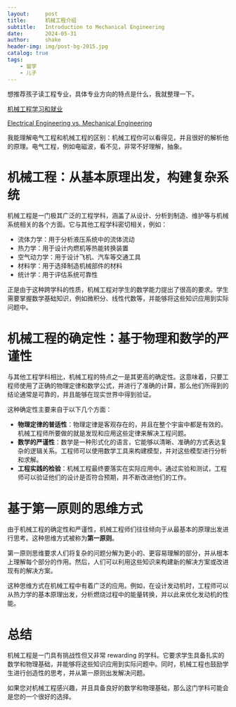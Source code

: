 ```yaml
---
layout:     post
title:      机械工程介绍
subtitle:   Introduction to Mechanical Engineering
date:       2024-05-31
author:     shake
header-img: img/post-bg-2015.jpg
catalog: true
tags:
    - 留学
    - 儿子
---
```


想推荐孩子读工程专业，具体专业方向的特点是什么，我就整理一下。

[机械工程学习和就业](https://www.youtube.com/watch?v=9SgM3ljaO4A)

[Electrical Engineering vs. Mechanical Engineering](https://www.youtube.com/watch?v=HXdOGJUCVTM)

我能理解电气工程和机械工程的区别：机械工程你可以看得见，并且很好的解析他的原理。电气工程，例如电磁波，看不见，非常不好理解，抽象。

# 机械工程：从基本原理出发，构建复杂系统

机械工程是一门极其广泛的工程学科，涵盖了从设计、分析到制造、维护等与机械系统相关的各个方面。它与其他工程学科密切相关，例如：

* 流体力学：用于分析液压系统中的流体流动
* 热力学：用于设计内燃机等热能转换装置
* 空气动力学：用于设计飞机、汽车等交通工具
* 材料学：用于选择制造机械部件的材料
* 统计学：用于评估系统可靠性

正是由于这种跨学科的性质，机械工程对学生的数学能力提出了很高的要求。学生需要掌握数学基础知识，例如微积分、线性代数等，并能够将这些知识应用到实际问题中。

# 机械工程的确定性：基于物理和数学的严谨性

与其他工程学科相比，机械工程的特点之一是其更高的确定性。这意味着，只要工程师使用了正确的物理定律和数学公式，并进行了准确的计算，那么他们所得到的结论通常是可靠的，并且能够在现实世界中得到验证。

这种确定性主要来自于以下几个方面：

* **物理定律的普适性**：物理定律是客观存在的，并且在整个宇宙中都是有效的。机械工程师所要做的就是发现和应用这些定律来解决工程问题。
* **数学的严谨性**：数学是一种形式化的语言，它能够以清晰、准确的方式表达复杂的逻辑关系。工程师可以使用数学工具来构建模型，并对这些模型进行分析和求解。
* **工程实践的检验**：机械工程最终要落实在实际应用中。通过实验和测试，工程师可以验证他们的设计是否符合预期，并不断改进他们的工作。

# 基于第一原则的思维方式

由于机械工程的确定性和严谨性，机械工程师们往往倾向于从最基本的原理出发进行思考。这种思维方式被称为**第一原则**。

第一原则思维要求人们将复杂的问题分解为更小的、更容易理解的部分，并从根本上理解每个部分的作用。然后，人们可以利用这些知识来构建新的解决方案或改进现有的解决方案。

这种思维方式在机械工程中有着广泛的应用。例如，在设计发动机时，工程师可以从热力学的基本原理出发，分析燃烧过程中的能量转换，并以此来优化发动机的性能。

# 总结

机械工程是一门具有挑战性但又非常 rewarding 的学科。它要求学生具备扎实的数学和物理基础，并能够将这些知识应用到实际问题中。同时，机械工程也鼓励学生进行创造性的思考，并从第一原则出发解决问题。

如果您对机械工程感兴趣，并且具备良好的数学和物理基础，那么这门学科可能会是您的一个很好的选择。